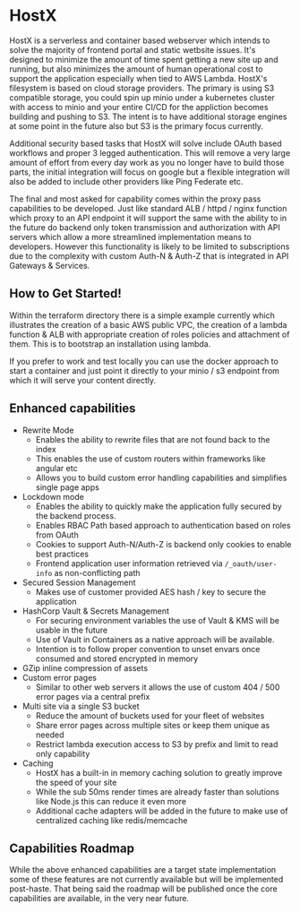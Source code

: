 HostX
=====
HostX is a serverless and container based webserver which intends to solve the majority of frontend
portal and static wetbsite issues.  It's designed to minimize the amount of time spent getting a new
site up and running, but also minimizes the amount of human operational cost to support the application
especially when tied to AWS Lambda.  HostX's filesystem is based on cloud storage providers.  The primary
is using S3 compatible storage, you could spin up minio under a kubernetes cluster with access to minio
and your entire CI/CD for the appliction becomes building and pushing to S3.  The intent is to have
additional storage engines at some point in the future also but S3 is the primary focus currently.

Additional security based tasks that HostX will solve include OAuth based workflows and proper 3 legged
authentication.  This will remove a very large amount of effort from every day work as you no longer have
to build those parts, the initial integration will focus on google but a flexible integration will
also be added to include other providers like Ping Federate etc.

The final and most asked for capability comes within the proxy pass capabilities to be developed.
Just like standard ALB / httpd / nginx function which proxy to an API endpoint it will support the
same with the ability to in the future do backend only token transmission and authorization with API 
servers which allow a more streamlined implementation means to developers.  However this functionality
is likely to be limited to subscriptions due to the complexity with custom Auth-N & Auth-Z that is
integrated in API Gateways & Services.

## How to Get Started!
Within the terraform directory there is a simple example currently which illustrates the creation
of a basic AWS public VPC, the creation of a lambda function & ALB with appropriate creation of
roles policies and attachment of them.  This is to bootstrap an installation using lambda.

If you prefer to work and test locally you can use the docker approach to start a container and just
point it directly to your minio / s3 endpoint from which it will serve your content directly.

## Enhanced capabilities
* Rewrite Mode
  * Enables the ability to rewrite files that are not found back to the index
  * This enables the use of custom routers within frameworks like angular etc
  * Allows you to build custom error handling capabilities and simplifies single page apps
* Lockdown mode
  * Enables the ability to quickly make the application fully secured by the backend process.
  * Enables RBAC Path based approach to authentication based on roles from OAuth
  * Cookies to support Auth-N/Auth-Z is backend only cookies to enable best practices
  * Frontend application user information retrieved via `/_oauth/user-info` as non-conflicting path
* Secured Session Management
  * Makes use of customer provided AES hash / key to secure the application
* HashCorp Vault & Secrets Management
  * For securing environment variables the use of Vault & KMS will be usable in the future
  * Use of Vault in Containers as a native approach will be available.
  * Intention is to follow proper convention to unset envars once consumed and stored encrypted in memory
* GZip inline compression of assets
* Custom error pages
  * Similar to other web servers it allows the use of custom 404 / 500 error pages via a central prefix
* Multi site via a single S3 bucket
  * Reduce the amount of buckets used for your fleet of websites
  * Share error pages across multiple sites or keep them unique as needed
  * Restrict lambda execution access to S3 by prefix and limit to read only capability
* Caching
  * HostX has a built-in in memory caching solution to greatly improve the speed of your site
  * While the sub 50ms render times are already faster than solutions like Node.js this can reduce it even more
  * Additional cache adapters will be added in the future to make use of centralized caching like redis/memcache

## Capabilities Roadmap
While the above enhanced capabilities are a target state implementation some of these features are 
not currently available but will be implemented post-haste.  That being said the roadmap will be published
once the core capabilities are available, in the very near future.